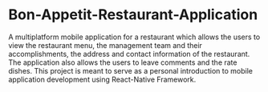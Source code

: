 # Bon-Appetit-Restaurant-Application
A multiplatform mobile application for a restaurant which allows the users to view the restaurant menu, the management team and their accomplishments, the address and contact information of the restaurant. The application also allows the users to leave comments and the rate dishes.
This project is meant to serve as a personal introduction to mobile application development using React-Native Framework.
